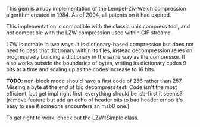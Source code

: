 
This gem is a ruby implementation of the Lempel-Ziv-Welch compression
algorithm created in 1984.  As of 2004, all patents on it had expired.

This implementation is compatible with the classic unix compress tool, and
*not* compatible with the LZW compression used within GIF streams.

LZW is notable in two ways:  it is dictionary-based compression but does not
need to pass that dictionary within its files, instead decompression relies
on progressively building a dictionary in the same way as the compressor. It
also works outside the boundaries of bytes, writing its dictionary codes 9
bits at a time and scaling up as the codes increase to 16 bits.

**TODO**: non-block mode should have a first code of 256 rather than 257.
Missing a byte at the end of big decompress test.  Code isn't the most
efficient, but get impl right first.  everything should be lsb-first it
seems? (remove feature but add an echo of header bits to bad header err
so it's easy to see if someone encounters an msb0 one.)

To get right to work, check out the LZW::Simple class.


